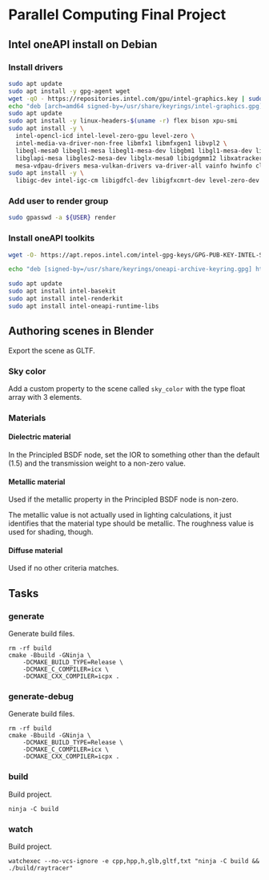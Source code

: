 # Parallel Computing Final Project

## Intel oneAPI install on Debian

### Install drivers
```bash
sudo apt update
sudo apt install -y gpg-agent wget
wget -qO - https://repositories.intel.com/gpu/intel-graphics.key | sudo gpg --dearmor --output /usr/share/keyrings/intel-graphics.gpg
echo "deb [arch=amd64 signed-by=/usr/share/keyrings/intel-graphics.gpg] https://repositories.intel.com/gpu/ubuntu jammy/production/2328 unified" | sudo tee /etc/apt/sources.list.d/intel-gpu-jammy.list
sudo apt update
sudo apt install -y linux-headers-$(uname -r) flex bison xpu-smi
sudo apt install -y \
  intel-opencl-icd intel-level-zero-gpu level-zero \
  intel-media-va-driver-non-free libmfx1 libmfxgen1 libvpl2 \
  libegl-mesa0 libegl1-mesa libegl1-mesa-dev libgbm1 libgl1-mesa-dev libgl1-mesa-dri \
  libglapi-mesa libgles2-mesa-dev libglx-mesa0 libigdgmm12 libxatracker2 mesa-va-drivers \
  mesa-vdpau-drivers mesa-vulkan-drivers va-driver-all vainfo hwinfo clinfo
sudo apt install -y \
  libigc-dev intel-igc-cm libigdfcl-dev libigfxcmrt-dev level-zero-dev
```

### Add user to render group

```bash
sudo gpasswd -a ${USER} render
```

### Install oneAPI toolkits

```bash
wget -O- https://apt.repos.intel.com/intel-gpg-keys/GPG-PUB-KEY-INTEL-SW-PRODUCTS.PUB | gpg --dearmor | sudo tee /usr/share/keyrings/oneapi-archive-keyring.gpg > /dev/null

echo "deb [signed-by=/usr/share/keyrings/oneapi-archive-keyring.gpg] https://apt.repos.intel.com/oneapi all main" | sudo tee /etc/apt/sources.list.d/oneAPI.list

sudo apt update
sudo apt install intel-basekit
sudo apt install intel-renderkit
sudo apt install intel-oneapi-runtime-libs
```

## Authoring scenes in Blender

Export the scene as GLTF.

### Sky color
Add a custom property to the scene called `sky_color` with the type float array with 3 elements.

### Materials

#### Dielectric material
In the Principled BSDF node, set the IOR to something other than the default (1.5) and the transmission weight to a non-zero value.

#### Metallic material
Used if the metallic property in the Principled BSDF node is non-zero.

The metallic value is not actually used in lighting calculations,
it just identifies that the material type should be metallic.
The roughness value is used for shading, though.

#### Diffuse material
Used if no other criteria matches.

## Tasks

### generate
Generate build files.
```
rm -rf build
cmake -Bbuild -GNinja \
    -DCMAKE_BUILD_TYPE=Release \
    -DCMAKE_C_COMPILER=icx \
    -DCMAKE_CXX_COMPILER=icpx .
```

### generate-debug
Generate build files.
```
rm -rf build
cmake -Bbuild -GNinja \
    -DCMAKE_BUILD_TYPE=Release \
    -DCMAKE_C_COMPILER=icx \
    -DCMAKE_CXX_COMPILER=icpx .
```

### build
Build project.
```
ninja -C build
```

### watch
Build project.
```
watchexec --no-vcs-ignore -e cpp,hpp,h,glb,gltf,txt "ninja -C build && ./build/raytracer"
```
